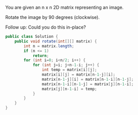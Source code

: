 You are given an n x n 2D matrix representing an image.

Rotate the image by 90 degrees (clockwise).

Follow up:
Could you do this in-place?

```java
public class Solution {
    public void rotate(int[][] matrix) {
        int n = matrix.length;
        if (n <= 1)
            return;
        for (int i=0; i<n/2; i++) {
            for (int j=i; j<n-1-i; j++) {
                int temp = matrix[i][j];
                matrix[i][j] = matrix[n-1-j][i];
                matrix[n-1-j][i] = matrix[n-1-i][n-1-j];
                matrix[n-1-i][n-1-j] = matrix[j][n-1-i];
                matrix[j][n-1-i] = temp;
            }
        }
    }
}
```
